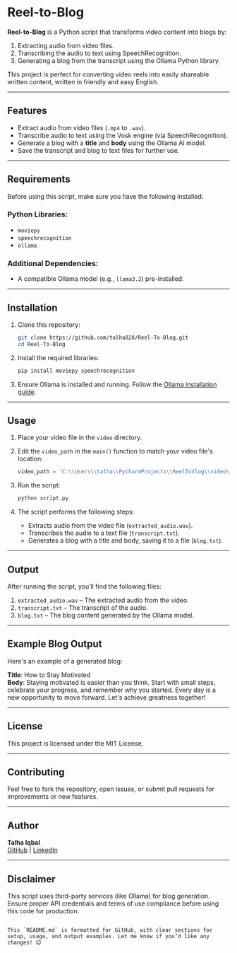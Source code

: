 # Reel-to-Blog

**Reel-to-Blog** is a Python script that transforms video content into blogs by:
1. Extracting audio from video files.
2. Transcribing the audio to text using SpeechRecognition.
3. Generating a blog from the transcript using the Ollama Python library.

This project is perfect for converting video reels into easily shareable written content, written in friendly and easy English.

---

## Features
- Extract audio from video files (`.mp4` to `.wav`).
- Transcribe audio to text using the Vosk engine (via SpeechRecognition).
- Generate a blog with a **title** and **body** using the Ollama AI model.
- Save the transcript and blog to text files for further use.

---

## Requirements
Before using this script, make sure you have the following installed:

### Python Libraries:
- `moviepy`
- `speechrecognition`
- `ollama`

### Additional Dependencies:
- A compatible Ollama model (e.g., `llama3.2`) pre-installed.

---

## Installation
1. Clone this repository:
   ```bash
   git clone https://github.com/talha828/Reel-To-Blog.git
   cd Reel-To-Blog
   ```

2. Install the required libraries:
   ```bash
   pip install moviepy speechrecognition
   ```

3. Ensure Ollama is installed and running. Follow the [Ollama installation guide](https://ollama.ai/docs).

---

## Usage
1. Place your video file in the `video` directory.
2. Edit the `video_path` in the `main()` function to match your video file's location:
   ```python
   video_path = 'C:\\Users\\talha\\PycharmProjects\\ReelToVlog\\video\\videoplayback.mp4'
   ```

3. Run the script:
   ```bash
   python script.py
   ```

4. The script performs the following steps:
   - Extracts audio from the video file (`extracted_audio.wav`).
   - Transcribes the audio to a text file (`transcript.txt`).
   - Generates a blog with a title and body, saving it to a file (`blog.txt`).

---

## Output
After running the script, you’ll find the following files:
1. `extracted_audio.wav` – The extracted audio from the video.
2. `transcript.txt` – The transcript of the audio.
3. `blog.txt` – The blog content generated by the Ollama model.

---

## Example Blog Output
Here's an example of a generated blog:

**Title**: How to Stay Motivated  
**Body**: Staying motivated is easier than you think. Start with small steps, celebrate your progress, and remember why you started. Every day is a new opportunity to move forward. Let's achieve greatness together!

---

## License
This project is licensed under the MIT License.

---

## Contributing
Feel free to fork the repository, open issues, or submit pull requests for improvements or new features.

---

## Author
**Talha Iqbal**  
[GitHub](https://github.com/talha828) | [LinkedIn](https://linkedin.com/in/talha828)

---

## Disclaimer
This script uses third-party services (like Ollama) for blog generation. Ensure proper API credentials and terms of use compliance before using this code for production.
```

This `README.md` is formatted for GitHub, with clear sections for setup, usage, and output examples. Let me know if you’d like any changes! 😊
